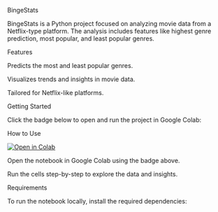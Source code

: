 BingeStats

BingeStats is a Python project focused on analyzing movie data from a Netflix-type platform. The analysis includes features like highest genre prediction, most popular, and least popular genres.

Features

Predicts the most and least popular genres.

Visualizes trends and insights in movie data.

Tailored for Netflix-like platforms.

Getting Started

Click the badge below to open and run the project in Google Colab:

How to Use

 [![Open in Colab](https://colab.research.google.com/assets/colab-badge.svg)](https://colab.research.google.com/github/SrishtiSingh9/BingeStats/blob/main/Movie%20(1).ipynb)

Open the notebook in Google Colab using the badge above.

Run the cells step-by-step to explore the data and insights.

Requirements

To run the notebook locally, install the required dependencies:
